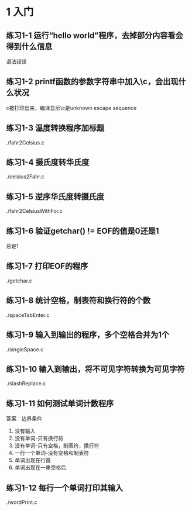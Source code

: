 # 1 入门

## 练习1-1 运行“hello world”程序，去掉部分内容看会得到什么信息

语法错误

## 练习1-2 printf函数的参数字符串中加入\c，会出现什么状况

c被打印出来，编译显示\c是unknown escape sequence

## 练习1-3 温度转换程序加标题

./fahr2Celsius.c

## 练习1-4 摄氏度转华氏度

./celsius2Fahr.c

## 练习1-5 逆序华氏度转摄氏度

./fahr2CelsiusWithFor.c

## 练习1-6 验证getchar() != EOF的值是0还是1

总是1

## 练习1-7 打印EOF的程序

./getchar.c

## 练习1-8 统计空格，制表符和换行符的个数

./spaceTabEnter.c

## 练习1-9 输入到输出的程序，多个空格合并为1个

./singleSpace.c

## 练习1-10 输入到输出，将不可见字符转换为可见字符

./slashReplace.c

## 练习1-11 如何测试单词计数程序

答案：边界条件

1. 没有输入
2. 没有单词-只有换行符
3. 没有单词-只有空格，制表符，换行符
4. 一行一个单词-没有空格和制表符
5. 单词出现在行首
6. 单词出现在一串空格后

## 练习1-12 每行一个单词打印其输入

./wordPrint.c
